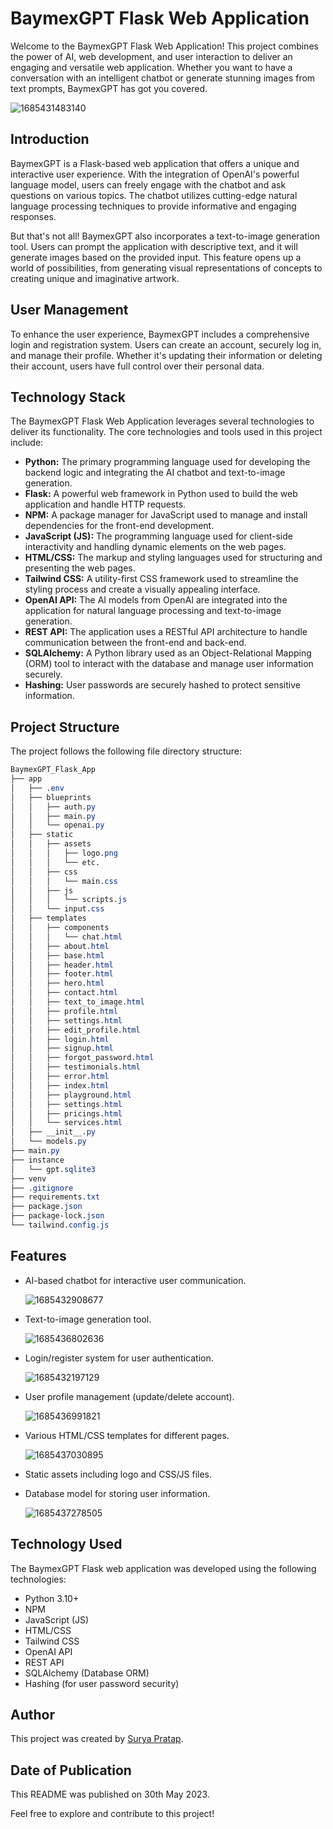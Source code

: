 # ****BaymexGPT Flask Web Application****

Welcome to the BaymexGPT Flask Web Application! This project combines the power of AI, web development, and user interaction to deliver an engaging and versatile web application. Whether you want to have a conversation with an intelligent chatbot or generate stunning images from text prompts, BaymexGPT has got you covered.

![1685431483140](image/README/1685431483140.png)

## Introduction

BaymexGPT is a Flask-based web application that offers a unique and interactive user experience. With the integration of OpenAI's powerful language model, users can freely engage with the chatbot and ask questions on various topics. The chatbot utilizes cutting-edge natural language processing techniques to provide informative and engaging responses.

But that's not all! BaymexGPT also incorporates a text-to-image generation tool. Users can prompt the application with descriptive text, and it will generate images based on the provided input. This feature opens up a world of possibilities, from generating visual representations of concepts to creating unique and imaginative artwork.

## User Management

To enhance the user experience, BaymexGPT includes a comprehensive login and registration system. Users can create an account, securely log in, and manage their profile. Whether it's updating their information or deleting their account, users have full control over their personal data.

## Technology Stack

The BaymexGPT Flask Web Application leverages several technologies to deliver its functionality. The core technologies and tools used in this project include:

* **Python:** The primary programming language used for developing the backend logic and integrating the AI chatbot and text-to-image generation.
* **Flask:** A powerful web framework in Python used to build the web application and handle HTTP requests.
* **NPM:** A package manager for JavaScript used to manage and install dependencies for the front-end development.
* **JavaScript (JS):** The programming language used for client-side interactivity and handling dynamic elements on the web pages.
* **HTML/CSS:** The markup and styling languages used for structuring and presenting the web pages.
* **Tailwind CSS:** A utility-first CSS framework used to streamline the styling process and create a visually appealing interface.
* **OpenAI API:** The AI models from OpenAI are integrated into the application for natural language processing and text-to-image generation.
* **REST API:** The application uses a RESTful API architecture to handle communication between the front-end and back-end.
* **SQLAlchemy:** A Python library used as an Object-Relational Mapping (ORM) tool to interact with the database and manage user information securely.
* **Hashing:** User passwords are securely hashed to protect sensitive information.

## Project Structure

The project follows the following file directory structure:

```css
BaymexGPT_Flask_App
├── app
│   ├── .env
│   ├── blueprints
│   │   ├── auth.py
│   │   ├── main.py
│   │   └── openai.py
│   ├── static
│   │   ├── assets
│   │   │   ├── logo.png
│   │   │   └── etc.
│   │   ├── css
│   │   │   └── main.css
│   │   ├── js
│   │   │   └── scripts.js
│   │   └── input.css
│   ├── templates
│   │   ├── components
│   │   │   └── chat.html
│   │   ├── about.html
│   │   ├── base.html
│   │   ├── header.html
│   │   ├── footer.html
│   │   ├── hero.html
│   │   ├── contact.html
│   │   ├── text_to_image.html
│   │   ├── profile.html
│   │   ├── settings.html
│   │   ├── edit_profile.html
│   │   ├── login.html
│   │   ├── signup.html
│   │   ├── forgot_password.html
│   │   ├── testimonials.html
│   │   ├── error.html
│   │   ├── index.html
│   │   ├── playground.html
│   │   ├── settings.html
│   │   ├── pricings.html
│   │   └── services.html
│   ├── __init__.py
│   └── models.py
├── main.py
├── instance
│   └── gpt.sqlite3
├── venv
├── .gitignore
├── requirements.txt
├── package.json
├── package-lock.json
└── tailwind.config.js
```

## Features

* AI-based chatbot for interactive user communication.

  ![1685432908677](image/README/1685432908677.png)
* Text-to-image generation tool.

  ![1685436802636](image/README/1685436802636.png)
* Login/register system for user authentication.

  ![1685432197129](image/README/1685432197129.png)
* User profile management (update/delete account).

  ![1685436991821](image/README/1685436991821.png)
* Various HTML/CSS templates for different pages.

  ![1685437030895](image/README/1685437030895.png)
* Static assets including logo and CSS/JS files.
* Database model for storing user information.

  ![1685437278505](image/README/1685437278505.png)

## Technology Used

The BaymexGPT Flask web application was developed using the following technologies:

* Python 3.10+
* NPM
* JavaScript (JS)
* HTML/CSS
* Tailwind CSS
* OpenAI API
* REST API
* SQLAlchemy (Database ORM)
* Hashing (for user password security)

## Author

This project was created by [Surya Pratap](https://github.com/SP85691/).

## Date of Publication

This README was published on 30th May 2023.

Feel free to explore and contribute to this project!
